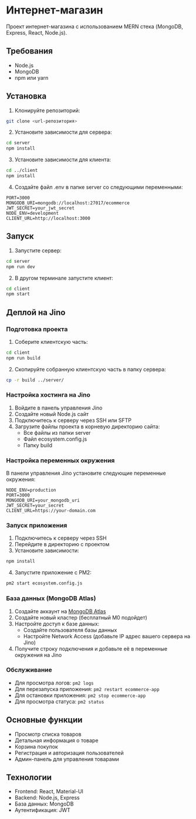 # Интернет-магазин

Проект интернет-магазина с использованием MERN стека (MongoDB, Express, React, Node.js).

## Требования

- Node.js
- MongoDB
- npm или yarn

## Установка

1. Клонируйте репозиторий:
```bash
git clone <url-репозитория>
```

2. Установите зависимости для сервера:
```bash
cd server
npm install
```

3. Установите зависимости для клиента:
```bash
cd ../client
npm install
```

4. Создайте файл .env в папке server со следующими переменными:
```
PORT=3000
MONGODB_URI=mongodb://localhost:27017/ecommerce
JWT_SECRET=your_jwt_secret
NODE_ENV=development
CLIENT_URL=http://localhost:3000
```

## Запуск

1. Запустите сервер:
```bash
cd server
npm run dev
```

2. В другом терминале запустите клиент:
```bash
cd client
npm start
```

## Деплой на Jino

### Подготовка проекта

1. Соберите клиентскую часть:
```bash
cd client
npm run build
```

2. Скопируйте собранную клиентскую часть в папку сервера:
```bash
cp -r build ../server/
```

### Настройка хостинга на Jino

1. Войдите в панель управления Jino
2. Создайте новый Node.js сайт
3. Подключитесь к серверу через SSH или SFTP
4. Загрузите файлы проекта в корневую директорию сайта:
   - Все файлы из папки server
   - Файл ecosystem.config.js
   - Папку build

### Настройка переменных окружения

В панели управления Jino установите следующие переменные окружения:
```
NODE_ENV=production
PORT=3000
MONGODB_URI=your_mongodb_uri
JWT_SECRET=your_secret
CLIENT_URL=https://your-domain.com
```

### Запуск приложения

1. Подключитесь к серверу через SSH
2. Перейдите в директорию с проектом
3. Установите зависимости:
```bash
npm install
```
4. Запустите приложение с PM2:
```bash
pm2 start ecosystem.config.js
```

### База данных (MongoDB Atlas)

1. Создайте аккаунт на [MongoDB Atlas](https://www.mongodb.com/cloud/atlas)
2. Создайте новый кластер (бесплатный M0 подойдет)
3. Настройте доступ к базе данных:
   - Создайте пользователя базы данных
   - Настройте Network Access (добавьте IP адрес вашего сервера на Jino)
4. Получите строку подключения и добавьте её в переменные окружения на Jino

### Обслуживание

- Для просмотра логов: `pm2 logs`
- Для перезапуска приложения: `pm2 restart ecommerce-app`
- Для остановки приложения: `pm2 stop ecommerce-app`
- Для просмотра статуса: `pm2 status`

## Основные функции

- Просмотр списка товаров
- Детальная информация о товаре
- Корзина покупок
- Регистрация и авторизация пользователей
- Админ-панель для управления товарами

## Технологии

- Frontend: React, Material-UI
- Backend: Node.js, Express
- База данных: MongoDB
- Аутентификация: JWT 